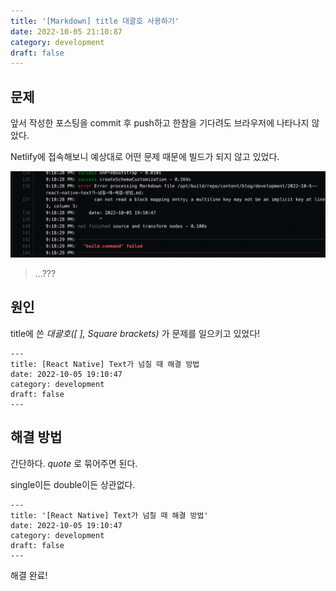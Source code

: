```yaml
---
title: '[Markdown] title 대괄호 사용하기'
date: 2022-10-05 21:10:87
category: development
draft: false
---
```


## 문제

앞서 작성한 포스팅을 commit 후 push하고 한참을 기다려도 브라우저에 나타나지 않았다.

Netlify에 접속해보니 예상대로 어떤 문제 때문에 빌드가 되지 않고 있었다.

![](images/markdown-square-brackets.png)

> ...???

## 원인

title에 쓴 _대괄호([ ], Square brackets)_ 가 문제를 일으키고 있었다!

```
---
title: [React Native] Text가 넘칠 때 해결 방법
date: 2022-10-05 19:10:47
category: development
draft: false
---
```

## 해결 방법

간단하다. _quote_ 로 묶어주면 된다.

single이든 double이든 상관없다.

```
---
title: '[React Native] Text가 넘칠 때 해결 방법'
date: 2022-10-05 19:10:47
category: development
draft: false
---
```

해결 완료!
